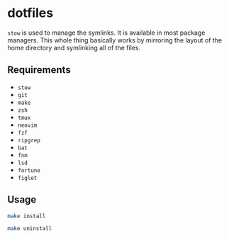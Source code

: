 # dotfiles

`stow` is used to manage the symlinks. It is available in most package managers.
This whole thing basically works by mirroring the layout of the home directory and symlinking all of the files.

## Requirements

- `stow`
- `git`
- `make`
- `zsh`
- `tmux`
- `neovim`
- `fzf`
- `ripgrep`
- `bat`
- `fnm`
- `lsd`
- `fortune`
- `figlet`

## Usage

```sh
make install
```

```sh
make uninstall
```
